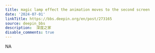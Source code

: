 ```yaml
---
title: magic lamp effect the animation moves to the second screen
date: '2024-07-01'
linkTitle: https://bbs.deepin.org/en/post/273165
source: deepin_bbs
description:  深度之家 
disable_comments: true
---
```

NA
